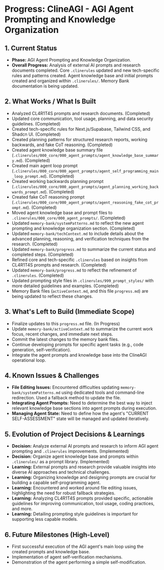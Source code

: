 # Progress: ClineAGI - AGI Agent Prompting and Knowledge Organization

## 1. Current Status
-   **Phase:** AGI Agent Prompting and Knowledge Organization.
-   **Overall Progress:** Analysis of external AI prompts and research documents completed. Core `.clinerules` updated and new tech-specific rules and patterns created. Agent knowledge base and initial prompts created and organized within `.clinerules/`. Memory Bank documentation is being updated.

## 2. What Works / What Is Built
-   Analyzed CL4R1T4S prompts and research documents. (Completed)
-   Updated core communication, tool usage, planning, and data security guidelines. (Completed)
-   Created tech-specific rules for Next.js/Supabase, Tailwind CSS, and Shadcn UI. (Completed)
-   Created planning patterns for structured research reports, working backwards, and fake CoT reasoning. (Completed)
-   Created agent knowledge base summary file (`.clinerules/000_core/000_agent_prompts/agent_knowledge_base_summary.md`). (Completed)
-   Created main agent loop prompt (`.clinerules/000_core/000_agent_prompts/agent_self_programming_main_loop_prompt.md`). (Completed)
-   Created working backwards planning prompt (`.clinerules/000_core/000_agent_prompts/agent_planning_working_backwards_prompt.md`). (Completed)
-   Created fake CoT reasoning prompt (`.clinerules/000_core/000_agent_prompts/agent_reasoning_fake_cot_prompt.md`). (Completed)
-   Moved agent knowledge base and prompt files to `.clinerules/000_core/000_agent_prompts/`. (Completed)
-   Updated `memory-bank/systemPatterns.md` to reflect the new agent prompting and knowledge organization section. (Completed)
-   Updated `memory-bank/techContext.md` to include details about the advanced planning, reasoning, and verification techniques from the research. (Completed)
-   Updated `memory-bank/progress.md` to summarize the current status and completed steps. (Completed)
-   Refined core and tech-specific `.clinerules` based on insights from CL4R1T4S prompts and research. (Completed)
-   Updated `memory-bank/progress.md` to reflect the refinement of `.clinerules`. (Completed)
-   Updated prompting style files in `.clinerules/999_prompt_styles/` with more detailed guidelines and examples. (Completed)
-   Memory Bank files (`activeContext.md`, and this file `progress.md`) are being updated to reflect these changes.

## 3. What's Left to Build (Immediate Scope)
-   Finalize updates to this `progress.md` file. (In Progress)
-   Update `memory-bank/activeContext.md` to summarize the current work focus, recent changes, and immediate next steps.
-   Commit the latest changes to the memory bank files.
-   Continue developing prompts for specific agent tasks (e.g., code generation, self-verification).
-   Integrate the agent prompts and knowledge base into the ClineAGI operational loop.

## 4. Known Issues & Challenges
-   **File Editing Issues:** Encountered difficulties updating `memory-bank/systemPatterns.md` using dedicated tools and command-line redirection. Used a fallback method to update the file.
-   **Integrating Agent Prompts:** Need to determine the best way to inject relevant knowledge base sections into agent prompts during execution.
-   **Managing Agent State:** Need to define how the agent's "CURRENT SELF-ASSESSMENT" state will be managed and updated iteratively.

## 5. Evolution of Project Decisions & Learnings
-   **Decision:** Analyze external AI prompts and research to inform AGI agent prompting and `.clinerules` improvements. (Implemented)
-   **Decision:** Organize agent knowledge base and prompts within `.clinerules/` as a prompt library. (Implemented)
-   **Learning:** External prompts and research provide valuable insights into diverse AI approaches and technical challenges.
-   **Learning:** Organizing knowledge and designing prompts are crucial for building a capable self-programming agent.
-   **Learning:** Encountered and worked around file editing issues, highlighting the need for robust fallback strategies.
-   **Learning:** Analyzing CL4R1T4S prompts provided specific, actionable guidelines for improving communication, tool usage, coding practices, and more.
-   **Learning:** Detailing prompting style guidelines is important for supporting less capable models.

## 6. Future Milestones (High-Level)
-   First successful execution of the AGI agent's main loop using the created prompts and knowledge base.
-   Implementation of agent self-verification mechanisms.
-   Demonstration of the agent performing a simple self-modification.
